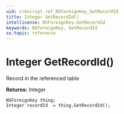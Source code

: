 ```yaml
---
uid: crmscript_ref_NSForeignKey_GetRecordId
title: Integer GetRecordId()
intellisense: NSForeignKey.GetRecordId
keywords: NSForeignKey, GetRecordId
so.topic: reference
---
```


# Integer GetRecordId()

Record in the referenced table

**Returns:** Integer

```crmscript
NSForeignKey thing;
Integer recordId  = thing.GetRecordId();
```

